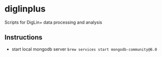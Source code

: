 # diglinplus
Scripts for DigLin+ data processing and analysis

## Instructions
- start local mongodb server `brew services start mongodb-community@6.0`
